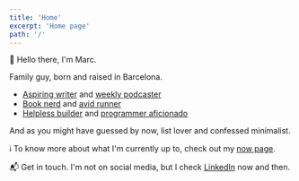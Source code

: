 ```yaml
---
title: 'Home'
excerpt: 'Home page'
path: '/'
---
```


👋 Hello there, I'm Marc.

Family guy, born and raised in Barcelona.

- [Aspiring writer](/blog) and [weekly podcaster](https://podcasts.apple.com/es/podcast/foc-a-terra/id1604172036)
- [Book nerd](/books) and [avid runner](https://www.strava.com/athletes/marccollado)
- [Helpless builder](/work) and [programmer aficionado](https://github.com/marccollado)

And as you might have guessed by now, list lover and confessed minimalist.

ℹ️ To know more about what I'm currently up to, check out my [now page](/about).

📬 Get in touch. I'm not on social media, but I check [LinkedIn](https://linkedin.com/in/marccollado) now and then.
